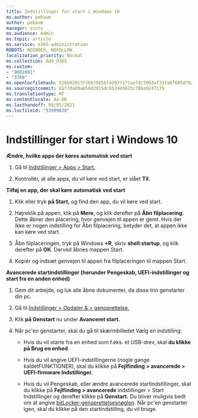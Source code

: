 ```yaml
---
title: Indstillinger for start i Windows 10
ms.author: pebaum
author: pebaum
manager: scotv
ms.audience: Admin
ms.topic: article
ms.service: o365-administration
ROBOTS: NOINDEX, NOFOLLOW
localization_priority: Normal
ms.collection: Adm_O365
ms.custom:
- "9001691"
- "3768"
ms.openlocfilehash: 526b92013f26675b5bf42077271ae7dc7003af31fa8f605d76aea92e0ccabfa1
ms.sourcegitcommit: b5f7da89a650d2915dc652449623c78be6247175
ms.translationtype: MT
ms.contentlocale: da-DK
ms.lasthandoff: 08/05/2021
ms.locfileid: "53909820"
---
```

# <a name="startup-settings-in-windows-10"></a>Indstillinger for start i Windows 10

**Ændre, hvilke apps der køres automatisk ved start**

1. Gå til [Indstillinger > Apps > Start.](ms-settings:startupapps?activationSource=GetHelp)

2. Kontrollér, at alle apps, du vil køre ved start, er slået **Til.**

**Tilføj en app, der skal køre automatisk ved start**

1. Klik eller tryk **på Start,** og find den app, du vil køre ved start.

2. Højreklik på appen, klik på **Mere**, og klik derefter på **Åbn filplacering**. Dette åbner den placering, hvor genvejen til appen er gemt. Hvis der ikke er nogen indstilling for Åbn filplacering, betyder det, at appen ikke kan køre ved start.

3. Åbn filplaceringen, tryk på Windows **+R**, skriv **shell:startup**, og klik derefter på **OK**. Derved åbnes mappen Start.

4. Kopiér og indsæt genvejen til appen fra filplaceringen til mappen Start.

**Avancerede startindstillinger (herunder Pengeskab, UEFI-indstillinger og start fra en anden enhed)**

1. Gem dit arbejde, og luk alle åbne dokumenter, da disse trin genstarter din pc.

2. Gå til [Indstillinger > Opdater & > genoprettelse.](ms-settings:recovery?activationSource=GetHelp)

3. Klik **på Genstart** nu under **Avanceret start.** 

4. Når pc'en genstarter, skal du gå til skærmbilledet Vælg en indstilling:

    - Hvis du vil starte fra en enhed som f.eks. et USB-drev, skal **du klikke på Brug en enhed**.

    - Hvis du vil angive UEFI-indstillingerne (nogle gange kaldetFUNKTIONER), skal du klikke på **Fejlfinding > avancerede > UEFI-firmware Indstillinger.** 

    - Hvis du vil Pengeskab, eller ændre avancerede startindstillinger, skal du klikke på **Fejlfinding > avancerede** indstillinger > Start Indstillinger og derefter klikke på **Genstart.** Du bliver muligvis bedt om at angive [bitLocker-genoprettelsesnøglen](https://support.microsoft.com/help/4026181/windows-10-find-my-bitlocker-recovery-key). Når pc'en genstarter igen, skal du klikke på den startindstilling, du vil bruge.